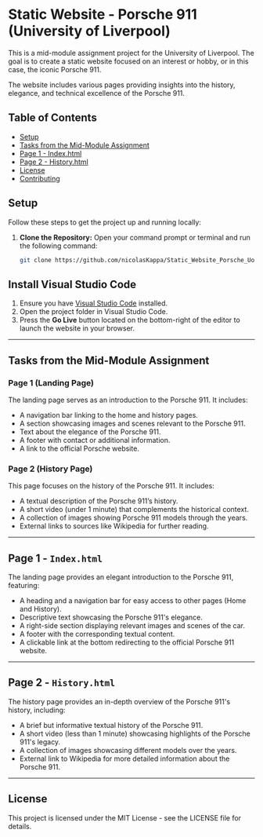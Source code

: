 # Static Website - Porsche 911 (University of Liverpool)

This is a mid-module assignment project for the University of Liverpool. The goal is to create a static website focused on an interest or hobby, or in this case, the iconic Porsche 911. 

The website includes various pages providing insights into the history, elegance, and technical excellence of the Porsche 911. 

## Table of Contents
- [Setup](#setup)
- [Tasks from the Mid-Module Assignment](#tasks-from-the-mid-module-assignment)
- [Page 1 - Index.html](#page-1---indexhtml)
- [Page 2 - History.html](#page-2---historyhtml)
- [License](#license)
- [Contributing](#contributing)

## Setup

Follow these steps to get the project up and running locally:

1. **Clone the Repository:**
   Open your command prompt or terminal and run the following command:
   ```bash
   git clone https://github.com/nicolasKappa/Static_Website_Porsche_UoL.git
   
## Install Visual Studio Code

1. Ensure you have [Visual Studio Code](https://visualstudio.microsoft.com/downloads/) installed.
2. Open the project folder in Visual Studio Code.
3. Press the **Go Live** button located on the bottom-right of the editor to launch the website in your browser.

---

## Tasks from the Mid-Module Assignment

### Page 1 (Landing Page)
The landing page serves as an introduction to the Porsche 911. It includes:
- A navigation bar linking to the home and history pages.
- A section showcasing images and scenes relevant to the Porsche 911.
- Text about the elegance of the Porsche 911.
- A footer with contact or additional information.
- A link to the official Porsche website.

### Page 2 (History Page)
This page focuses on the history of the Porsche 911. It includes:
- A textual description of the Porsche 911’s history.
- A short video (under 1 minute) that complements the historical context.
- A collection of images showing Porsche 911 models through the years.
- External links to sources like Wikipedia for further reading.

---

## Page 1 - `Index.html`

The landing page provides an elegant introduction to the Porsche 911, featuring:
- A heading and a navigation bar for easy access to other pages (Home and History).
- Descriptive text showcasing the Porsche 911's elegance.
- A right-side section displaying relevant images and scenes of the car.
- A footer with the corresponding textual content.
- A clickable link at the bottom redirecting to the official Porsche 911 website.

---

## Page 2 - `History.html`

The history page provides an in-depth overview of the Porsche 911's history, including:
- A brief but informative textual history of the Porsche 911.
- A short video (less than 1 minute) showcasing highlights of the Porsche 911's legacy.
- A collection of images showcasing different models over the years.
- External link to Wikipedia for more detailed information about the Porsche 911.

---

## License

This project is licensed under the MIT License - see the LICENSE file for details.
